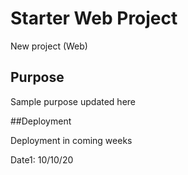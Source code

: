 # Starter Web Project 

New project (Web)
## Purpose

Sample purpose updated here

##Deployment

Deployment in coming weeks

Date1: 10/10/20
